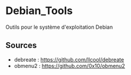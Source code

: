 # Debian_Tools
Outils pour le système d'exploitation Debian

## Sources

- debreate : https://github.com/llcool/debreate
- obmenu2 : https://github.com/0x10/obmenu2
